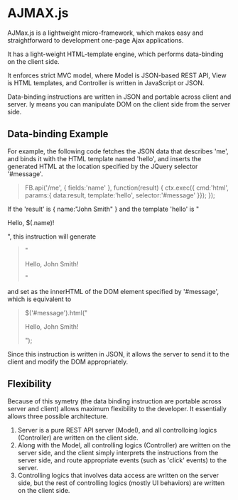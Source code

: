 AJMAX.js
========

AJMax.js is a lightweight micro-framework, which makes easy and straightforward to development one-page Ajax applications.

It has a light-weight HTML-template engine, which performs data-binding on the client side.

It enforces strict MVC model, where Model is JSON-based REST API, View is HTML templates,
and Controller is written in JavaScript or JSON. 

Data-binding instructions are written in JSON and portable across client and server. Iy means you can manipulate DOM on the client side from the server side.

Data-binding Example
--------------------

For example, the following code fetches the JSON data that describes 'me', and binds it with the HTML template named 'hello', and inserts the generated HTML at the location specified by the JQuery selector '#message'.

>  FB.api('/me', { fields:'name' }, function(result) {
>   ctx.exec({ cmd:'html', params:{ data:result, template:'hello', selector:'#message' }});
>  });

If the 'result' is { name:"John Smith" } and the template 'hello' is "<p>Hello, $(.name)!</p>", this instruction will generate

> "<p>Hello, John Smith!</p>"

and set as the innerHTML of the DOM element specified by '#message', which is equivalent to

> $('#message').html("<p>Hello, John Smith!</p>");

Since this instruction is written in JSON, it allows the server to send it to the client and modify the DOM appropriately.

Flexibility
-----------

Because of this symetry (the data binding instruction are portable across server and client) allows maximum flexibility to the developer. It essentially allows three possible architecture. 

1. Server is a pure REST API server (Model), and all controlloing logics (Controller) are written on the client side. 
2. Along with the Model, all controlling logics (Controller) are written on the server side, and the client simply interprets the instructions from the server side, and route appropriate events (such as 'click' events) to the server.
3. Controlling logics that involves data access are written on the server side, but the rest of controlling logics (mostly UI behaviors) are written on the client side. 